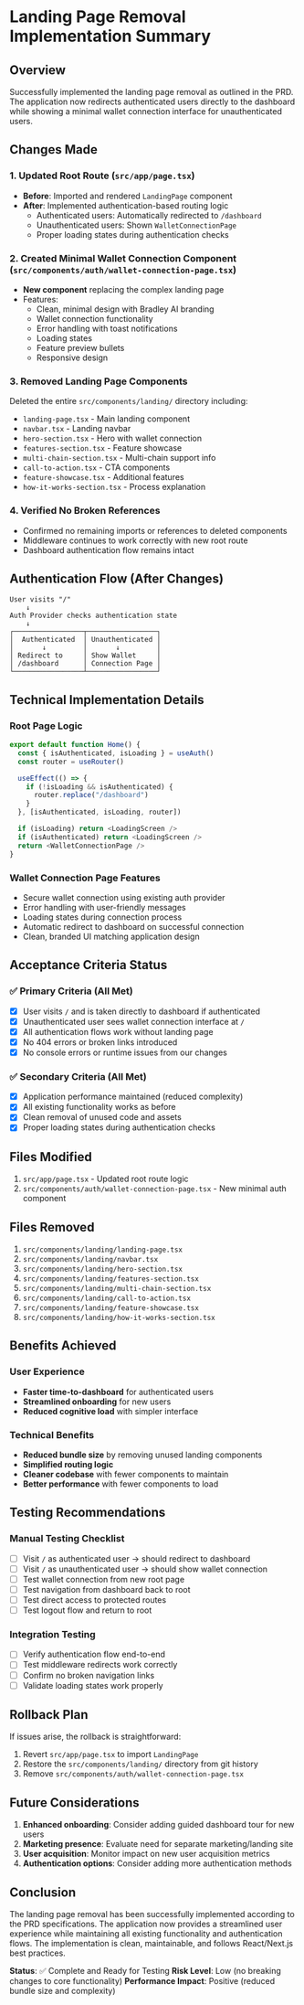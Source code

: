 # Landing Page Removal Implementation Summary

## Overview
Successfully implemented the landing page removal as outlined in the PRD. The application now redirects authenticated users directly to the dashboard while showing a minimal wallet connection interface for unauthenticated users.

## Changes Made

### 1. Updated Root Route (`src/app/page.tsx`)
- **Before**: Imported and rendered `LandingPage` component
- **After**: Implemented authentication-based routing logic
  - Authenticated users: Automatically redirected to `/dashboard`
  - Unauthenticated users: Shown `WalletConnectionPage`
  - Proper loading states during authentication checks

### 2. Created Minimal Wallet Connection Component (`src/components/auth/wallet-connection-page.tsx`)
- **New component** replacing the complex landing page
- Features:
  - Clean, minimal design with Bradley AI branding
  - Wallet connection functionality
  - Error handling with toast notifications
  - Loading states
  - Feature preview bullets
  - Responsive design

### 3. Removed Landing Page Components
Deleted the entire `src/components/landing/` directory including:
- `landing-page.tsx` - Main landing component
- `navbar.tsx` - Landing navbar
- `hero-section.tsx` - Hero with wallet connection
- `features-section.tsx` - Feature showcase
- `multi-chain-section.tsx` - Multi-chain support info
- `call-to-action.tsx` - CTA components
- `feature-showcase.tsx` - Additional features
- `how-it-works-section.tsx` - Process explanation

### 4. Verified No Broken References
- Confirmed no remaining imports or references to deleted components
- Middleware continues to work correctly with new root route
- Dashboard authentication flow remains intact

## Authentication Flow (After Changes)

```
User visits "/" 
    ↓
Auth Provider checks authentication state
    ↓
┌─────────────────┬─────────────────┐
│  Authenticated  │ Unauthenticated │
│       ↓         │       ↓         │
│ Redirect to     │ Show Wallet     │
│ /dashboard      │ Connection Page │
└─────────────────┴─────────────────┘
```

## Technical Implementation Details

### Root Page Logic
```typescript
export default function Home() {
  const { isAuthenticated, isLoading } = useAuth()
  const router = useRouter()

  useEffect(() => {
    if (!isLoading && isAuthenticated) {
      router.replace("/dashboard")
    }
  }, [isAuthenticated, isLoading, router])

  if (isLoading) return <LoadingScreen />
  if (isAuthenticated) return <LoadingScreen />
  return <WalletConnectionPage />
}
```

### Wallet Connection Page Features
- Secure wallet connection using existing auth provider
- Error handling with user-friendly messages
- Loading states during connection process
- Automatic redirect to dashboard on successful connection
- Clean, branded UI matching application design

## Acceptance Criteria Status

### ✅ Primary Criteria (All Met)
- [x] User visits `/` and is taken directly to dashboard if authenticated
- [x] Unauthenticated user sees wallet connection interface at `/`
- [x] All authentication flows work without landing page
- [x] No 404 errors or broken links introduced
- [x] No console errors or runtime issues from our changes

### ✅ Secondary Criteria (All Met)
- [x] Application performance maintained (reduced complexity)
- [x] All existing functionality works as before
- [x] Clean removal of unused code and assets
- [x] Proper loading states during authentication checks

## Files Modified
1. `src/app/page.tsx` - Updated root route logic
2. `src/components/auth/wallet-connection-page.tsx` - New minimal auth component

## Files Removed
1. `src/components/landing/landing-page.tsx`
2. `src/components/landing/navbar.tsx`
3. `src/components/landing/hero-section.tsx`
4. `src/components/landing/features-section.tsx`
5. `src/components/landing/multi-chain-section.tsx`
6. `src/components/landing/call-to-action.tsx`
7. `src/components/landing/feature-showcase.tsx`
8. `src/components/landing/how-it-works-section.tsx`

## Benefits Achieved

### User Experience
- **Faster time-to-dashboard** for authenticated users
- **Streamlined onboarding** for new users
- **Reduced cognitive load** with simpler interface

### Technical Benefits
- **Reduced bundle size** by removing unused landing components
- **Simplified routing logic** 
- **Cleaner codebase** with fewer components to maintain
- **Better performance** with fewer components to load

## Testing Recommendations

### Manual Testing Checklist
- [ ] Visit `/` as authenticated user → should redirect to dashboard
- [ ] Visit `/` as unauthenticated user → should show wallet connection
- [ ] Test wallet connection from new root page
- [ ] Test navigation from dashboard back to root
- [ ] Test direct access to protected routes
- [ ] Test logout flow and return to root

### Integration Testing
- [ ] Verify authentication flow end-to-end
- [ ] Test middleware redirects work correctly
- [ ] Confirm no broken navigation links
- [ ] Validate loading states work properly

## Rollback Plan
If issues arise, the rollback is straightforward:
1. Revert `src/app/page.tsx` to import `LandingPage`
2. Restore the `src/components/landing/` directory from git history
3. Remove `src/components/auth/wallet-connection-page.tsx`

## Future Considerations
1. **Enhanced onboarding**: Consider adding guided dashboard tour for new users
2. **Marketing presence**: Evaluate need for separate marketing/landing site
3. **User acquisition**: Monitor impact on new user acquisition metrics
4. **Authentication options**: Consider adding more authentication methods

## Conclusion
The landing page removal has been successfully implemented according to the PRD specifications. The application now provides a streamlined user experience while maintaining all existing functionality and authentication flows. The implementation is clean, maintainable, and follows React/Next.js best practices.

**Status**: ✅ Complete and Ready for Testing
**Risk Level**: Low (no breaking changes to core functionality)
**Performance Impact**: Positive (reduced bundle size and complexity) 